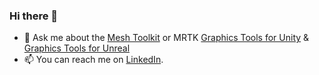 ### Hi there 👋

- 💬 Ask me about the [Mesh Toolkit](https://github.com/microsoft/Mesh-Toolkit-Unity) or MRTK [Graphics Tools for Unity](https://github.com/microsoft/MixedReality-GraphicsTools-Unity) & [Graphics Tools for Unreal](https://github.com/microsoft/MixedReality-GraphicsTools-Unreal)
- 📫 You can reach me on [LinkedIn](https://www.linkedin.com/in/tcmicka/).
